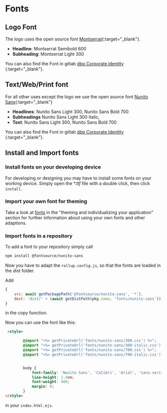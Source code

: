 # Fonts

## Logo Font
The logo uses the open source font [Montserrat](https://github.com/JulietaUla/Montserrat){:target="_blank"}.

- **Headline**: Montserrat Semibold 600
- **Subheading**: Montserrat Light 300

You can also find the Font in gitlab [dbp Corporate Identity ](https://gitlab.tugraz.at/dbp/dbp-ci/-/tree/main/fonts/Montserrat){:target="_blank"}.

## Text/Web/Print font
For all other uses except the logo we use the open source font [Nunito Sans](https://github.com/googlefonts/NunitoSans){:target="_blank"}

- **Headlines**: Nunito Sans Light 300, Nunito Sans Bold 700
- **Subheadings** Nunito Sans Light 300 Italic,
- **Text**: Nunito Sans Light 300, Nunito Sans Bold 700

You can also find the Font in gitlab [dbp Corporate Identity ](https://gitlab.tugraz.at/dbp/dbp-ci/-/tree/main/fonts/Nunito_Sans){:target="_blank"}.

## Install and Import fonts

### Install fonts on your developing device
For developing or designing you may have to install some fonts on your working device.
Simply open the *\*.ttf* file with a double click, then click `install`.

### Import your own font for theming
Take a look at [fonts](../frameworks/frontend/theming.md#fonts) in the "theming and individualizing your application" section for further information about using your own fonts and other adaptions.

### Import fonts in a repository

To add a font to your repository simply call
```bash
npm install @fontsource/nunito-sans
```
Now you have to adapt the `rollup.config.js`, 
so that the fonts are loaded in the dist folder.

Add 
```js
{
    src: await getPackagePath('@fontsource/nunito-sans', '*'),
    dest: 'dist/' + (await getDistPath(pkg.name, 'fonts/nunito-sans')),
}
```
in the copy function.


Now you can use the font like this:

```html
 <style>

        @import "<%= getPrivateUrl('fonts/nunito-sans/300.css') %>";
        @import "<%= getPrivateUrl('fonts/nunito-sans/300-italic.css') %>";
        @import "<%= getPrivateUrl('fonts/nunito-sans/700.css') %>";
        @import "<%= getPrivateUrl('fonts/nunito-sans/700-italic.css') %>";


        body {
            font-family: 'Nunito Sans', 'Calibri', 'Arial', 'sans-serif';
            line-height: 1.4em;
            font-weight: 400;
            margin: 0;
        }
</style>
```
in your `index.html.ejs`.




